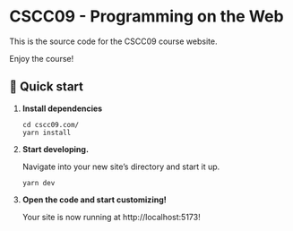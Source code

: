 # CSCC09 - Programming on the Web

This is the source code for the CSCC09 course website.

Enjoy the course!

## 🚀 Quick start

1.  **Install dependencies**

    ```shell
    cd cscc09.com/
    yarn install
    ```

2.  **Start developing.**

    Navigate into your new site’s directory and start it up.

    ```shell
    yarn dev
    ```

3.  **Open the code and start customizing!**

    Your site is now running at http://localhost:5173!
